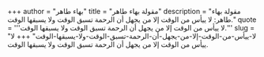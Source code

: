 +++
author = "بهاء طاهر"
title = "مقولة بهاء طاهر"
description = "مقولة بهاء طاهر: لا ييأس من الوقت إلا من يجهل أن الرحمة تسبق الوقت ولا يسبقها الوقت."
quote = '''لا ييأس من الوقت إلا من يجهل أن الرحمة تسبق الوقت ولا يسبقها الوقت.''' 
slug = "لا-ييأس-من-الوقت-إلا-من-يجهل-أن-الرحمة-تسبق-الوقت-ولا-يسبقها-الوقت"
+++
لا ييأس من الوقت إلا من يجهل أن الرحمة تسبق الوقت ولا يسبقها الوقت.

